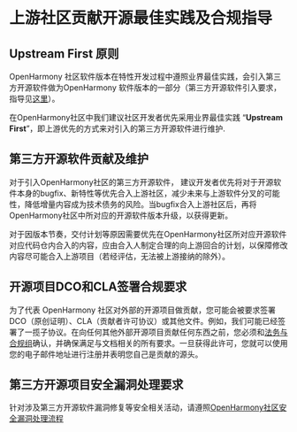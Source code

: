# 上游社区贡献开源最佳实践及合规指导

## Upstream First 原则
OpenHarmony 社区软件版本在特性开发过程中遵照业界最佳实践，会引入第三方开源软件做为OpenHarmony 软件版本的一部分（第三方开源软件引入要求，指导见[这里](https://gitee.com/openharmony/docs/blob/master/zh-cn/contribute/%E7%AC%AC%E4%B8%89%E6%96%B9%E5%BC%80%E6%BA%90%E8%BD%AF%E4%BB%B6%E5%BC%95%E5%85%A5%E6%8C%87%E5%AF%BC.md)）。

在OpenHarmony社区中我们建议社区开发者优先采用业界最佳实践 “**Upstream First**”，即上游优先的方式来对引入的第三方开源软件进行维护.

## 第三方开源软件贡献及维护

对于引入OpenHarmony社区的第三方开源软件， 建议开发者优先将对于开源软件本身的bugfix、新特性等优先合入上游社区，减少未来与上游软件分叉的可能性，降低增量内容成为技术债务的风险。当bugfix合入上游社区后，再将OpenHarmony社区中所对应的开源软件版本升级，以获得更新。

对于因版本节奏，交付计划等原因需要优先在OpenHarmony社区所对应开源软件对应代码仓内合入的内容，应由合入人制定合理的向上游回合的计划，以保障修改内容尽可能合入上游项目（若经评估，无法被上游接纳的除外）。

## 开源项目DCO和CLA签署合规要求
为了代表 OpenHarmony 社区对外部的开源项目做贡献，您可能会被要求签署DCO（原创证明）、CLA（贡献者许可协议）或其他文件。例如，我们可能已经签署了一揽子协议。在向任何其他外部开源项目贡献任何东西之前，您必须和[法务与合规组](https://www.openharmony.cn/GLA)确认，并确保满足与文档相关的所有要求。一旦获得此许可，您就可以使用您的电子邮件地址进行注册并表明您自己是贡献的源头。

## 第三方开源项目安全漏洞处理要求
针对涉及第三方开源软件漏洞修复等安全相关活动，请遵照[OpenHarmony社区安全漏洞处理流程](https://www.openharmony.cn/security/vulnerability-process)


